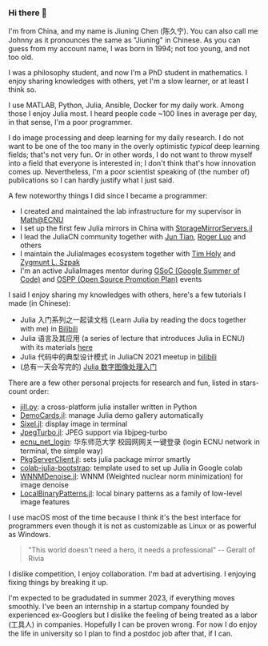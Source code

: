 ### Hi there 👋

I'm from China, and my name is Jiuning Chen (陈久宁). You can also call me Johnny as it pronounces
the same as "Jiuning" in Chinese. As you can guess from my account name, I was born in 1994; not
too young, and not too old.

I was a philosophy student, and now I'm a PhD student in mathematics. I enjoy sharing knowledges
with others, yet I'm a slow learner, or at least I think so.

I use MATLAB, Python, Julia, Ansible, Docker for my daily work. Among those I enjoy Julia most. I
heard people code ~100 lines in average per day, in that sense, I'm a poor programmer.

I do image processing and deep learning for my daily research. I do not want to be one of the too
many in the overly optimistic _typical_ deep learning fields; that's not very fun. Or in other
words, I do not want to throw myself into a field that everyone is interested in; I don't think
that's how innovation comes up. Nevertheless, I'm a poor scientist speaking of (the number of)
publications so I can hardly justify what I just said.

A few noteworthy things I did since I became a programmer:

- I created and maintained the lab infrastructure for my supervisor in [Math@ECNU]
- I set up the first few Julia mirrors in China with [StorageMirrorServers.jl]
- I lead the JuliaCN community together with [Jun Tian], [Roger Luo] and others
- I maintain the JuliaImages ecosystem together with [Tim Holy] and [Zygmunt L. Szpak]
- I'm an active JuliaImages mentor during [GSoC (Google Summer of Code)][GSoC] and [OSPP (Open
  Source Promotion Plan)][OSPP] events

I said I enjoy sharing my knowledges with others, here's a few tutorials I made (in Chinese):

- Julia 入门系列之一起读文档 (Learn Julia by reading the docs together with me) in [Bilibili][一起读文档]
- Julia 语言及其应用 (a series of lecture that introduces Julia in ECNU) with its materials [here][Julia 语言及其应用]
- Julia 代码中的典型设计模式 in JuliaCN 2021 meetup in [bilibili][Julia 代码中的典型设计模式]
- (总有一天会写完的) [Julia 数字图像处理入门][Image-Processing-in-Julia]

There are a few other personal projects for research and fun, listed in stars-count order:

- [jill.py]: a cross-platform julia installer written in Python
- [DemoCards.jl]: manage Julia demo gallery automatically
- [Sixel.jl]: display image in terminal
- [JpegTurbo.jl]: JPEG support via libjpeg-turbo
- [ecnu_net_login]: 华东师范大学 校园网网关一键登录 (login ECNU network in terminal, the simple way)
- [PkgServerClient.jl]: sets julia package mirror smartly
- [colab-julia-bootstrap]: template used to set up Julia in Google colab
- [WNNMDenoise.jl]: WNNM (Weighted nuclear norm minimization) for image denoise
- [LocalBinaryPatterns.jl]: local binary patterns as a family of low-level image features

I use macOS most of the time because I think it's the best interface for programmers even though it
is not as customizable as Linux or as powerful as Windows.

> "This world doesn't need a hero, it needs a professional" -- Geralt of Rivia

I dislike competition, I enjoy collaboration. I'm bad at advertising. I enjoying fixing things by
breaking it up.

I'm expected to be gradudated in summer 2023, if everything moves smoothly. I've been an internship
in a startup company founded by experienced ex-Googlers but I dislike the feeling of being treated
as a labor (工具人) in companies. Hopefully I can be proven wrong. For now I do enjoy the life in
university so I plan to find a postdoc job after that, if I can.

<!-- video links -->
[一起读文档]: https://space.bilibili.com/356692611/channel/seriesdetail?sid=501523
[Julia 语言及其应用]: https://github.com/johnnychen94/Julia_and_its_applications
[Julia 代码中的典型设计模式]: https://www.bilibili.com/video/BV1vY411W7Dw?p=11

<!-- People and homepages -->
[Jun Tian]: https://github.com/findmyway
[Roger Luo]: https://github.com/Roger-luo
[Tim Holy]: https://github.com/timholy
[Zygmunt L. Szpak]: https://github.com/zygmuntszpak
[Math@ECNU]: http://math.ecnu.edu.cn/
[GSoC]: https://summerofcode.withgoogle.com/
[OSPP]: https://summer.iscas.ac.cn/

<!-- Repos -->
[BlockMatching.jl]: https://github.com/johnnychen94/BlockMatching.jl
[colab-julia-bootstrap]: https://github.com/johnnychen94/colab-julia-bootstrap
[DemoCards.jl]: https://github.com/johnnychen94/DemoCards.jl
[ecnu_net_login]: https://github.com/johnnychen94/ecnu-net-login
[Image-Processing-in-Julia]: https://github.com/johnnychen94/Image-Processing-in-Julia
[jill.py]: https://github.com/johnnychen94/jill.py
[JpegTurbo.jl]: https://github.com/johnnychen94/JpegTurbo.jl
[libjpeg-turbo]: https://libjpeg-turbo.org/
[LocalBinaryPatterns.jl]: https://github.com/johnnychen94/LocalBinaryPatterns.jl
[PkgServerClient.jl]: https://github.com/johnnychen94/PkgServerClient.jl
[Sixel.jl]: https://github.com/johnnychen94/Sixel.jl
[StorageMirrorServers.jl]: https://github.com/johnnychen94/StorageMirrorServer.jl
[WNNMDenoise.jl]: https://github.com/johnnychen94/WNNMDenoise.jl
